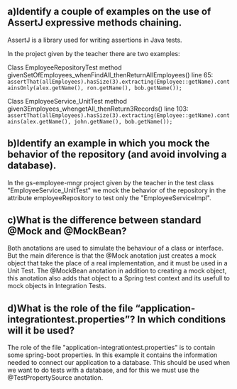 ## a)Identify a couple of examples on the use of AssertJ expressive methods chaining.

AssertJ is a library used for writing assertions in Java tests.

In the project given by the teacher there are two examples:

Class EmployeeRepositoryTest method givenSetOfEmployees_whenFindAll_thenReturnAllEmployees() line 65:
``` assertThat(allEmployees).hasSize(3).extracting(Employee::getName).containsOnly(alex.getName(), ron.getName(), bob.getName()); ```

Class EmployeeService_UnitTest method given3Employees_whengetAll_thenReturn3Records() line 103:
``` assertThat(allEmployees).hasSize(3).extracting(Employee::getName).contains(alex.getName(), john.getName(), bob.getName()); ```

## b)Identify an example in which you mock the behavior of the repository (and avoid involving a database).

In the gs-employee-mngr project given by the teacher in the test class "EmployeeService_UnitTest" we mock the behavior of the repository in the attribute employeeRepository to test only the "EmployeeServiceImpl".

## c)What is the difference between standard @Mock and @MockBean?

Both anotations are used to simulate the behaviour of a class or interface. But the main diference is that the @Mock anotation just creates a mock object that take the place of a real implementation, and it must be used in a Unit Test. The @MockBean anotation in addition to creating a mock object, this anotation also adds that object to a Spring test context and its usefull to mock objects in Integration Tests.

## d)What is the role of the file “application-integrationtest.properties”? In which conditions will it be used?

The role of the file "application-integrationtest.properties" is to contain some spring-boot properties. In this example it contains the information needed to connect our application to a database. This should be used when we want to do tests with a database, and for this we must use the @TestPropertySource anotation.

